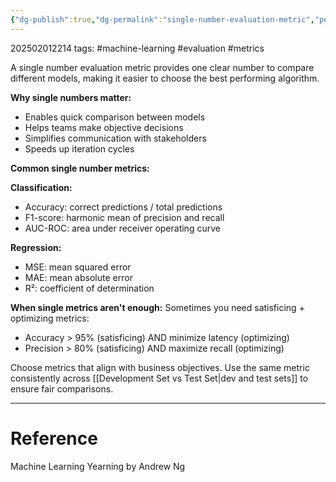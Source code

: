 ```yaml
---
{"dg-publish":true,"dg-permalink":"single-number-evaluation-metric","permalink":"/single-number-evaluation-metric/"}
---
```



202502012214
tags: #machine-learning #evaluation #metrics

A single number evaluation metric provides one clear number to compare different models, making it easier to choose the best performing algorithm.

**Why single numbers matter:**

- Enables quick comparison between models
- Helps teams make objective decisions
- Simplifies communication with stakeholders
- Speeds up iteration cycles

**Common single number metrics:**

**Classification:**

- Accuracy: correct predictions / total predictions
- F1-score: harmonic mean of precision and recall
- AUC-ROC: area under receiver operating curve

**Regression:**

- MSE: mean squared error
- MAE: mean absolute error
- R²: coefficient of determination

**When single metrics aren't enough:**
Sometimes you need satisficing + optimizing metrics:

- Accuracy > 95% (satisficing) AND minimize latency (optimizing)
- Precision > 80% (satisficing) AND maximize recall (optimizing)

Choose metrics that align with business objectives. Use the same metric consistently across [[Development Set vs Test Set\|dev and test sets]] to ensure fair comparisons.

---

# Reference

Machine Learning Yearning by Andrew Ng
